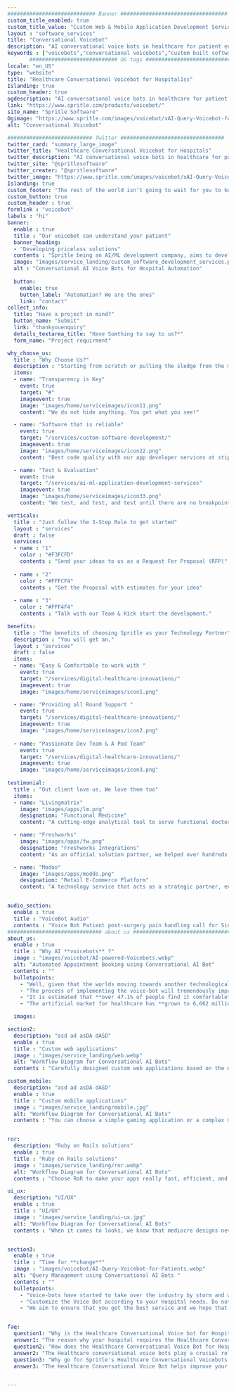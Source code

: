 ```yaml
---
############################ Banner ##################################
custom_title_enabled: true
custom_title_value: "Custom Web & Mobile Application Development Services"
layout : "software_services"
title: "Conversational Voicebot"
description: "AI conversational voice bots in healthcare for patient engagement. Voice assistance in hospitals to help doctors save time and improvise the patient experience."
keywords : ["voicebots","conversational voicebots","custom built software for healthcare","voice assistance","healthcare conversational voicebots for hospitals"]
       ############################ OG tags #################################
locale: "en_US"
type: "website"
title: "Healthcare Conversational Voicebot for Hospital1ss" 
Islanding: true
custom_header: true
ogdescription: "AI conversational voice bots in healthcare for patient engagement. Voice assistance in hospitals to help doctors save time and improvise the patient experience."   
link: "https://www.spritle.com/products/voicebot/"
site_name: "Spritle Software"
Ogimage: "https://www.spritle.com/images/voicebot/xAI-Query-Voicebot-for-Patients.png.pagespeed.ic._Eo2HDj5Em.webp" 
alt: "Conversational Voicebot" 

########################### Twitter #################################
twitter_card: "summary_large_image"
twitter_title: "Healthcare Conversational Voicebot for Hospitals"  
twitter_description: "AI conversational voice bots in healthcare for patient engagement. Voice assistance in hospitals to help doctors save time and improvise the patient experience."
twitter_site: "@spritlesoftware"
twitter_creater: "@spritlesoftware"
twitter_image: "https://www.spritle.com/images/voicebot/xAI-Query-Voicebot-for-Patients.png.pagespeed.ic._Eo2HDj5Em.webp" 
Islanding: true
custom_footer: "The rest of the world isn’t going to wait for you to keep up with the **ever-evolving future** so what’s stopping you?"
custom_button: true
custom_header : true
formlink : "voicebot"
labels : "hi"
banner:
  enable : true
  title : "Our voicebot can understand your patient"
  banner_heading:
  - "Developing priceless solutions"
  contents : "Spritle being an AI/ML development company, aims to develop custom, efficient, simplified, and elegant solutions that suit your standards."
  image: "images/service_landing/custom_software_development_services.png"
  alt : "Conversational AI Voice Bots for Hospital Automation"
   
  button:
    enable: true
    button_label: "Automation? We are the ones"
    link: "contact"
collect_info:
  title: "Have a project in mind?"
  button_name: "Submit"
  link: "thankyouenquiry"
  details_textarea_title: "Have Somthing to say to us?*"
  form_name: "Project requirment"

why_choose_us:
  title : "Why Choose Us?"
  description : "Starting from scratch or pulling the sledge from the middle, we assist you Top to Bottom"
  items:
  - name: "Transparency is Key"
    event: true
    target: "#"
    imageevent: true
    image: "images/home/serviceimages/icon11.png"
    content: "We do not hide anything. You get what you see!"

  - name: "Software that is reliable"
    event: true
    target: "/services/custom-software-development/"
    imageevent: true
    image: "images/home/serviceimages/icon22.png"
    content: "Best code quality with our app developer services at stipulated budget."

  - name: "Test & Evaluation"
    event: true
    target: "/services/ai-ml-application-development-services"
    imageevent: true
    image: "images/home/serviceimages/icon33.png"
    content: "We test, and test, and test until there are no breakpoints"

verticals:
  title : "Just follow the 3-Step Rule to get started"
  layout : "services"
  draft : false
  services:
  - name : "1"
    color : "#F3FCFD"
    contents : "Send your ideas to us as a Request For Proposal (RFP)"
    
  - name : "2"
    color : "#FFFCF4"
    contents : "Get the Proposal with estimates for your idea"
    
  - name : "3"
    color : "#FFF4F4"
    contents : "Talk with our Team & Kick start the development."

benefits:
  title : "The benefits of choosing Spritle as your Technology Partner"
  description : "You will get an,"
  layout : "services"
  draft : false
  items:
  - name: "Easy & Comfortable to work with "
    event: true
    target: "/services/digital-healthcare-innovations/"
    imageevent: true
    image: "images/home/serviceimages/icon1.png"

  - name: "Providing all Round Support "
    event: true
    target: "/services/digital-healthcare-innovations/"
    imageevent: true
    image: "images/home/serviceimages/icon2.png"
    
  - name: "Passionate Dev Team & A Pod Team"
    event: true
    target: "/services/digital-healthcare-innovations/"
    imageevent: true
    image: "images/home/serviceimages/icon3.png"
   
testimonial:
  title : "Out client love us, We love them too"
  items:
  - name: "Livingmatrix"
    image: "images/apps/lm.png"
    designation: "Functional Medicine"
    content: "A cutting-edge analytical tool to serve functional doctors to get accurate depiction of patient's health based on symptoms, questions  ."

  - name: "Freshworks"
    image: "images/apps/fw.png"
    designation: "Freshworks Integrations"
    content: "As an official solution partner, we helped over hundreds of Freshworks customers, each with a unique and innovative solutions. Know more.."

  - name: "Modoo"
    image: "images/apps/moddo.png"
    designation: "Retail E-Commerce Platform"
    content: "A technology service that acts as a strategic partner, enabling the clients' brands and stores have all the necessary tools to sell more better."


audio_section:
  enable : true
  title : "VoiceBot Audio"
  contents : "Voice Bot Patient post-surgery pain handling call for Singapore Eye Hospital"
############################## about us ################################
about_us:
  enable : true
  title : "Why AI **voicebots** ?" 
  image : "images/voicebot/AI-powered-Voicebots.webp"
  alt: "Automated Appointment Booking using Conversational AI Bot"
  contents : ""
  bulletpoints:
    - "Well, given that the worlds moving towards another technological world it’s only natural that the medical field needs to be following in suite."
    - "The process of implementing the voice-bot will tremendously improve the accessibility of the patients and also make the process smoother and streamlined." 
    - "It is estimated that **over 47.1% of people find it comfortable** to make use of a voice-bot than the usual way."
    - "The artificial market for healthcare has **grown to 6,662 million dollars** making it a hugely viable need in today’s lifestyle."

  images:

section2:
  description: "asd ad asDA dASD"
  enable : true
  title : "Custom web applications"
  image : "images/service_landing/web.webp"
  alt: "Workflow Diagram for Conversational AI Bots"
  contents : "Carefully designed custom web applications based on the needs of our clients. Taking time and effort to create a quality application that is both efficient and effective is something we pride ourselves on."

custom_mobile:
  description: "asd ad asDA dASD"
  enable : true
  title : "Custom mobile applications"
  image : "images/service_landing/mobile.jpg"
  alt: "Workflow Diagram for Conversational AI Bots"
  contents : "You can choose a simple gaming application or a complex management system, we will offer you the best cross-platform app development services. That said aside, we also specialize in Hybrid cross-platform mobile development, to satisfy two mobile OS worlds!"


ror:
  description: "Ruby on Rails solutions"
  enable : true
  title : "Ruby on Rails solutions"
  image : "images/service_landing/ror.webp"
  alt: "Workflow Diagram for Conversational AI Bots"
  contents : "Choose RoR to make your apps really fast, efficient, and reliable. Choose Spritle to develop & deliver your RoR apps real fast & quick. Our 50+ Gems team with skilled app developer services is always there for your assistance. So, we are always your first choice when it comes to Ruby on Rails."

ui_ux:
  description: "UI/UX"
  enable : true
  title : "UI/UX"
  image : "images/service_landing/ui-ux.jpg"
  alt: "Workflow Diagram for Conversational AI Bots"
  contents : "When it comes to looks, we know that mediocre designs never cut it. Our Designers guarantee you the best outlook (UI) and smooth user experience (UX) for your apps. We are undoubtedly the company you are looking for when it comes to UI/UX design."


section3:
  enable : true
  title : "Time for **change**"
  image : "images/voicebot/AI-Query-Voicebot-for-Patients.webp"
  alt: "Query Management using Conversational AI Bots "
  contents : ""
  bulletpoints:
    - "Voice-bots have started to take over the industry by storm and we Spritle are going to help you make this process even smoother."
    - "Customize the Voice Bot according to your Hospital needs. Do not worry about the flow, we take care of them for you."
    - "We aim to ensure that you get the best service and we hope that we could play a small yet vital role in Hospital automation."


faq:
  question1: "Why is the Healthcare Conversational Voice bot for Hospitals needed?"
  answer1: "The reason why your hospital requires the Healthcare Conversational Voice bot is due to the simple task of reducing the burden of the nurses by dealing with calls & appointments by making the handling of patients even smoother. "
  question2: "How does the Healthcare Conversational Voice Bot for Hospitals handle the patients? "
  answer2: "The Healthcare conversational voice bots play a crucial role in patient management by making follow-up calls, pre, and post-surgery calls, check-up calls, and appointment calls. This greatly helps to reduce the stress on the medical staffs and improves remote monitoring."
  question3: "Why go for Spritle's Healthcare Conversational Voicebots for Hospitals?"
  answer3: "The Healthcare Conversational Voice Bot helps improve your hospital experience by automating the manual calling process, with seamless implementation of the bot into your existing system. You can reduce a significant percentage in your overall expense spent over manual support. Also, the patient's queries can be handled smoothly without causing any trouble for both the parties."


---
```

